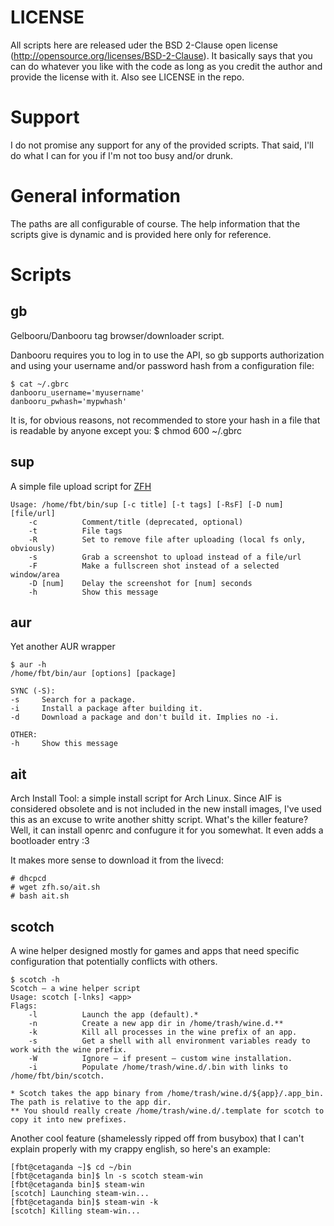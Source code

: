 LICENSE
=======
All scripts here are released uder the BSD 2-Clause open license (http://opensource.org/licenses/BSD-2-Clause).
It basically says that you can do whatever you like with the code as long as you credit the author and provide the license with it.
Also see LICENSE in the repo.

Support
=======
I do not promise any support for any of the provided scripts. That said, I'll do what I can for you if I'm not too busy and/or drunk.

General information
===================
The paths are all configurable of course.
The help information that the scripts give is dynamic and is provided here only for reference.

Scripts
=======

gb
--

Gelbooru/Danbooru tag browser/downloader script.

Danbooru requires you to log in to use the API, so gb supports authorization and using your username and/or password hash from a configuration file:

	$ cat ~/.gbrc
	danbooru_username='myusername'
	danbooru_pwhash='mypwhash'

It is, for obvious reasons, not recommended to store your hash in a file that is readable by anyone except you:
	$ chmod 600 ~/.gbrc

sup
---
A simple file upload script for [ZFH](https://zfh.so)

	Usage: /home/fbt/bin/sup [-c title] [-t tags] [-RsF] [-D num] [file/url]
		-c          Comment/title (deprecated, optional)
		-t          File tags
		-R          Set to remove file after uploading (local fs only, obviously)
		-s          Grab a screenshot to upload instead of a file/url
		-F          Make a fullscreen shot instead of a selected window/area
		-D [num]    Delay the screenshot for [num] seconds
		-h          Show this message

aur
---
Yet another AUR wrapper

	$ aur -h
	/home/fbt/bin/aur [options] [package]

	SYNC (-S):
	-s     Search for a package.
	-i     Install a package after building it.
	-d     Download a package and don't build it. Implies no -i.

	OTHER:
	-h     Show this message

ait
---
Arch Install Tool: a simple install script for Arch Linux.
Since AIF is considered obsolete and is not included in the new install images, I've used this as an excuse to write another shitty script. What's the killer
feature? Well, it can install openrc and confugure it for you somewhat. It even adds a bootloader entry :3

It makes more sense to download it from the livecd:

	# dhcpcd
	# wget zfh.so/ait.sh
	# bash ait.sh

scotch
------
A wine helper designed mostly for games and apps that need specific configuration that potentially conflicts with others.

	$ scotch -h
	Scotch — a wine helper script
	Usage: scotch [-lnks] <app>
	Flags:
		-l          Launch the app (default).*
		-n          Create a new app dir in /home/trash/wine.d.**
		-k          Kill all processes in the wine prefix of an app.
		-s          Get a shell with all environment variables ready to work with the wine prefix.
		-W			Ignore — if present — custom wine installation.
		-i			Populate /home/trash/wine.d/.bin with links to /home/fbt/bin/scotch.
	
	* Scotch takes the app binary from /home/trash/wine.d/${app}/.app_bin. The path is relative to the app dir.
	** You should really create /home/trash/wine.d/.template for scotch to copy it into new prefixes.

Another cool feature (shamelessly ripped off from busybox) that I can't explain properly with my crappy english, so here's an example:

	[fbt@cetaganda ~]$ cd ~/bin
	[fbt@cetaganda bin]$ ln -s scotch steam-win
	[fbt@cetaganda bin]$ steam-win
	[scotch] Launching steam-win...
	[fbt@cetaganda bin]$ steam-win -k
	[scotch] Killing steam-win...
